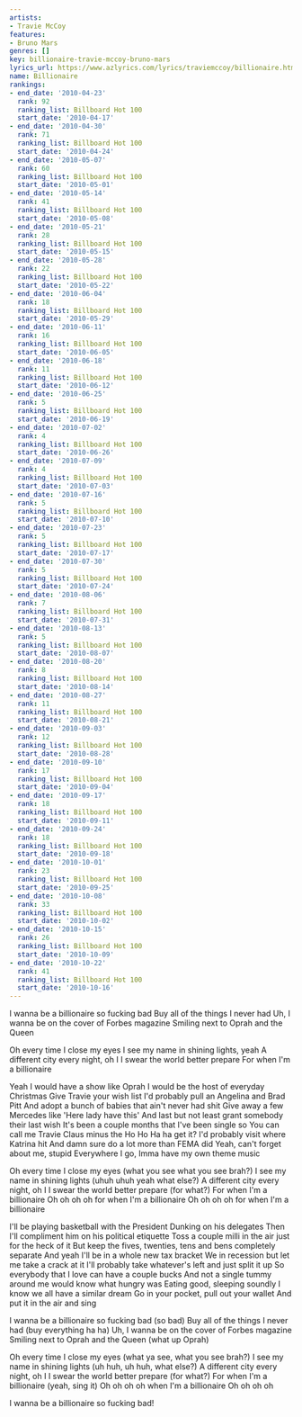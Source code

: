 ```yaml
---
artists:
- Travie McCoy
features:
- Bruno Mars
genres: []
key: billionaire-travie-mccoy-bruno-mars
lyrics_url: https://www.azlyrics.com/lyrics/traviemccoy/billionaire.html
name: Billionaire
rankings:
- end_date: '2010-04-23'
  rank: 92
  ranking_list: Billboard Hot 100
  start_date: '2010-04-17'
- end_date: '2010-04-30'
  rank: 71
  ranking_list: Billboard Hot 100
  start_date: '2010-04-24'
- end_date: '2010-05-07'
  rank: 60
  ranking_list: Billboard Hot 100
  start_date: '2010-05-01'
- end_date: '2010-05-14'
  rank: 41
  ranking_list: Billboard Hot 100
  start_date: '2010-05-08'
- end_date: '2010-05-21'
  rank: 28
  ranking_list: Billboard Hot 100
  start_date: '2010-05-15'
- end_date: '2010-05-28'
  rank: 22
  ranking_list: Billboard Hot 100
  start_date: '2010-05-22'
- end_date: '2010-06-04'
  rank: 18
  ranking_list: Billboard Hot 100
  start_date: '2010-05-29'
- end_date: '2010-06-11'
  rank: 16
  ranking_list: Billboard Hot 100
  start_date: '2010-06-05'
- end_date: '2010-06-18'
  rank: 11
  ranking_list: Billboard Hot 100
  start_date: '2010-06-12'
- end_date: '2010-06-25'
  rank: 5
  ranking_list: Billboard Hot 100
  start_date: '2010-06-19'
- end_date: '2010-07-02'
  rank: 4
  ranking_list: Billboard Hot 100
  start_date: '2010-06-26'
- end_date: '2010-07-09'
  rank: 4
  ranking_list: Billboard Hot 100
  start_date: '2010-07-03'
- end_date: '2010-07-16'
  rank: 5
  ranking_list: Billboard Hot 100
  start_date: '2010-07-10'
- end_date: '2010-07-23'
  rank: 5
  ranking_list: Billboard Hot 100
  start_date: '2010-07-17'
- end_date: '2010-07-30'
  rank: 5
  ranking_list: Billboard Hot 100
  start_date: '2010-07-24'
- end_date: '2010-08-06'
  rank: 7
  ranking_list: Billboard Hot 100
  start_date: '2010-07-31'
- end_date: '2010-08-13'
  rank: 5
  ranking_list: Billboard Hot 100
  start_date: '2010-08-07'
- end_date: '2010-08-20'
  rank: 8
  ranking_list: Billboard Hot 100
  start_date: '2010-08-14'
- end_date: '2010-08-27'
  rank: 11
  ranking_list: Billboard Hot 100
  start_date: '2010-08-21'
- end_date: '2010-09-03'
  rank: 12
  ranking_list: Billboard Hot 100
  start_date: '2010-08-28'
- end_date: '2010-09-10'
  rank: 17
  ranking_list: Billboard Hot 100
  start_date: '2010-09-04'
- end_date: '2010-09-17'
  rank: 18
  ranking_list: Billboard Hot 100
  start_date: '2010-09-11'
- end_date: '2010-09-24'
  rank: 18
  ranking_list: Billboard Hot 100
  start_date: '2010-09-18'
- end_date: '2010-10-01'
  rank: 23
  ranking_list: Billboard Hot 100
  start_date: '2010-09-25'
- end_date: '2010-10-08'
  rank: 33
  ranking_list: Billboard Hot 100
  start_date: '2010-10-02'
- end_date: '2010-10-15'
  rank: 26
  ranking_list: Billboard Hot 100
  start_date: '2010-10-09'
- end_date: '2010-10-22'
  rank: 41
  ranking_list: Billboard Hot 100
  start_date: '2010-10-16'
---
```



I wanna be a billionaire so fucking bad
Buy all of the things I never had
Uh, I wanna be on the cover of Forbes magazine
Smiling next to Oprah and the Queen

Oh every time I close my eyes
I see my name in shining lights, yeah
A different city every night, oh I
I swear the world better prepare
For when I'm a billionaire


Yeah I would have a show like Oprah
I would be the host of everyday Christmas
Give Travie your wish list
I'd probably pull an Angelina and Brad Pitt
And adopt a bunch of babies that ain't never had shit
Give away a few Mercedes like 'Here lady have this'
And last but not least grant somebody their last wish
It's been a couple months that I've been single so
You can call me Travie Claus minus the Ho Ho
Ha ha get it? I'd probably visit where Katrina hit
And damn sure do a lot more than FEMA did
Yeah, can't forget about me, stupid
Everywhere I go, Imma have my own theme music

Oh every time I close my eyes (what you see what you see brah?)
I see my name in shining lights (uhuh uhuh yeah what else?)
A different city every night, oh I
I swear the world better prepare (for what?)
For when I'm a billionaire
Oh oh oh oh for when I'm a billionaire
Oh oh oh oh for when I'm a billionaire


I'll be playing basketball with the President
Dunking on his delegates
Then I'll compliment him on his political etiquette
Toss a couple milli in the air just for the heck of it
But keep the fives, twenties, tens and bens completely separate
And yeah I'll be in a whole new tax bracket
We in recession but let me take a crack at it
I'll probably take whatever's left and just split it up
So everybody that I love can have a couple bucks
And not a single tummy around me would know what hungry was
Eating good, sleeping soundly
I know we all have a similar dream
Go in your pocket, pull out your wallet
And put it in the air and sing


I wanna be a billionaire so fucking bad (so bad)
Buy all of the things I never had (buy everything ha ha)
Uh, I wanna be on the cover of Forbes magazine
Smiling next to Oprah and the Queen (what up Oprah)

Oh every time I close my eyes (what ya see, what you see brah?)
I see my name in shining lights (uh huh, uh huh, what else?)
A different city every night, oh I
I swear the world better prepare (for what?)
For when I'm a billionaire (yeah, sing it)
Oh oh oh oh when I'm a billionaire
Oh oh oh oh

I wanna be a billionaire so fucking bad!



